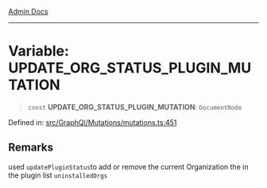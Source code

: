 [Admin Docs](/)

***

# Variable: UPDATE\_ORG\_STATUS\_PLUGIN\_MUTATION

> `const` **UPDATE\_ORG\_STATUS\_PLUGIN\_MUTATION**: `DocumentNode`

Defined in: [src/GraphQl/Mutations/mutations.ts:451](https://github.com/PalisadoesFoundation/talawa-admin/blob/main/src/GraphQl/Mutations/mutations.ts#L451)

## Remarks

used  `updatePluginStatus`to add or remove the current Organization the in the plugin list `uninstalledOrgs`
